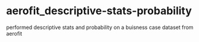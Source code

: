 # aerofit_descriptive-stats-probability
performed descriptive stats and probability on a buisness case dataset from aerofit
